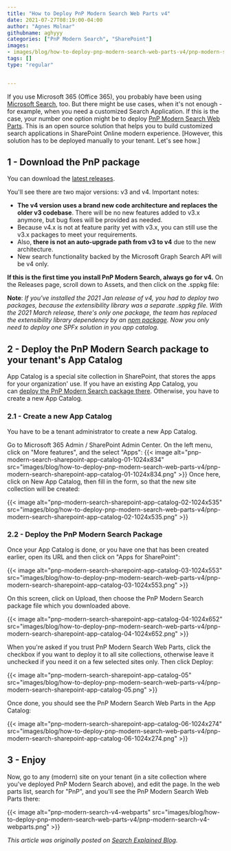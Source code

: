 ```yaml
---
title: "How to Deploy PnP Modern Search Web Parts v4"
date: 2021-07-27T08:19:00-04:00
author: "Agnes Molnar"
githubname: aghyyy
categories: ["PnP Modern Search", "SharePoint"]
images:
- images/blog/how-to-deploy-pnp-modern-search-web-parts-v4/pnp-modern-search-sharepoint-app-catalog-01-1024x834.png
tags: []
type: "regular"


---
```


If you use Microsoft 365 (Office 365), you probably have been using
[Microsoft Search](https://searchexplained.com/microsoft-search/), too.
But there might be use cases, when it's not enough - for example, when
you need a customized Search Application. If this is the case, your
number one option might be to deploy [PnP Modern Search Web
Parts](https://github.com/microsoft-search/pnp-modern-search). This is
an open source solution that helps you to build customized search
applications in SharePoint Online modern experience.
[However, this solution has to be deployed manually to your tenant.
Let's see how.]

## 1 - Download the PnP package


You can download the [latest releases](https://github.com/microsoft-search/pnp-modern-search/releases/).


You'll see there are two major versions: v3 and v4. Important notes:


-   **The v4 version uses a brand new code architecture and replaces the
    older v3 codebase**. There will be no new features added to v3.x
    anymore, but bug fixes will be provided as needed.
-   Because v4.x is not at feature parity yet with v3.x, you can still
    use the v3.x packages to meet your requirements.
-   Also, **there is not an auto-upgrade path from v3 to v4** due to the
    new architecture.
-   New search functionality backed by the Microsoft Graph Search API
    will be v4 only.

**If this is the first time you install PnP Modern Search, always go for
v4.**
On the Releases page, scroll down to Assets, and then click on the
.sppkg file:



**Note**: *If you've installed the 2021 Jan release of v4, you had to
deploy two packages, because the extensibility library was a separate
.sppkg file. With the 2021 March release, there's only one package, the
team has replaced the extensibility library dependency by an [npm
package](https://www.npmjs.com/package/@pnp/modern-search-extensibility).
Now you only need to deploy one SPFx solution in you app catalog.*

## 2 - Deploy the PnP Modern Search package to your tenant's App Catalog 

App Catalog is a special site collection in SharePoint, that stores the
apps for your organization' use. If you have an existing App Catalog,
you can [deploy the PnP Modern Search package
there](https://searchexplained.com/deploy-pnp-modern-search-web-parts-sharepoint-online/#deploy-pnp).
Otherwise, you have to create a new App Catalog.

### 2.1 - Create a new App Catalog 

You have to be a tenant administrator to create a new App Catalog.

Go to Microsoft 365 Admin / SharePoint Admin Center. On the left menu,
click on "More features", and the select "Apps":
{{< image alt="pnp-modern-search-sharepoint-app-catalog-01-1024x834" src="images/blog/how-to-deploy-pnp-modern-search-web-parts-v4/pnp-modern-search-sharepoint-app-catalog-01-1024x834.png" >}}
Once here, click on New App Catalog, then fill in the form, so that the
new site collection will be created:
 

{{< image alt="pnp-modern-search-sharepoint-app-catalog-02-1024x535" src="images/blog/how-to-deploy-pnp-modern-search-web-parts-v4/pnp-modern-search-sharepoint-app-catalog-02-1024x535.png" >}}

### 2.2 - Deploy the PnP Modern Search Package 

Once your App Catalog is done, or you have one that has been created
earlier, open its URL and then click on "Apps for SharePoint":

{{< image alt="pnp-modern-search-sharepoint-app-catalog-03-1024x553" src="images/blog/how-to-deploy-pnp-modern-search-web-parts-v4/pnp-modern-search-sharepoint-app-catalog-03-1024x553.png" >}}

On this screen, click on Upload, then choose the PnP Modern Search
package file which you downloaded above.


{{< image alt="pnp-modern-search-sharepoint-app-catalog-04-1024x652" src="images/blog/how-to-deploy-pnp-modern-search-web-parts-v4/pnp-modern-search-sharepoint-app-catalog-04-1024x652.png" >}}

When you're asked if you trust PnP Modern Search Web Parts, click the
checkbox if you want to deploy it to all site collections, otherwise
leave it unchecked if you need it on a few selected sites only. Then
click Deploy:

{{< image alt="pnp-modern-search-sharepoint-app-catalog-05" src="images/blog/how-to-deploy-pnp-modern-search-web-parts-v4/pnp-modern-search-sharepoint-app-catalog-05.png" >}}

Once done, you should see the PnP Modern Search Web Parts in the App
Catalog:

{{< image alt="pnp-modern-search-sharepoint-app-catalog-06-1024x274" src="images/blog/how-to-deploy-pnp-modern-search-web-parts-v4/pnp-modern-search-sharepoint-app-catalog-06-1024x274.png" >}}

## 3 - Enjoy

Now, go to any (modern) site on your tenant (in a site collection where
you've deployed PnP Modern Search above), and edit the page. In the web
parts list, search for "PnP", and you'll see the PnP Modern Search Web
Parts there:

{{< image alt="pnp-modern-search-v4-webparts" src="images/blog/how-to-deploy-pnp-modern-search-web-parts-v4/pnp-modern-search-v4-webparts.png" >}}


*This article was originally posted on [Search Explained
Blog](https://searchexplained.com/deploy-pnp-modern-search-web-parts-sharepoint-online/).*
